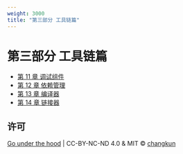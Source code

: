 ```yaml
---
weight: 3000
title: "第三部分 工具链篇"
---
```


# 第三部分 工具链篇

- [第 11 章 调试组件](./ch11debug)
- [第 12 章 依赖管理](./ch12deps)
- [第 13 章 编译器](./ch13gc)
- [第 14 章 链接器](./ch14linker)

## 许可

[Go under the hood](https://github.com/golang-design/under-the-hood) | CC-BY-NC-ND 4.0 & MIT &copy; [changkun](https://changkun.de)
